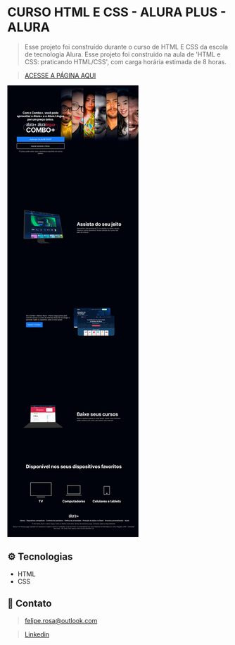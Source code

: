 # CURSO HTML E CSS - ALURA PLUS - ALURA

> Esse projeto foi construído durante o curso de HTML E CSS da escola de tecnologia Alura. Esse projeto foi construido na aula de 'HTML e CSS: praticando HTML/CSS', com carga horária estimada de 8 horas.

> [ACESSE A PÁGINA AQUI](https://feliperos-a.github.io/alura-plus/)

![preview](./.github/preview-alura-plus.png)

## ⚙️ Tecnologias 
- HTML
- CSS

## 🚀 Contato
> felipe.rosa@outlook.com

> [Linkedin](https://www.linkedin.com/in/ifeliperosa/)

